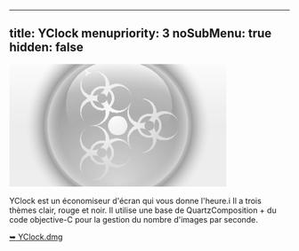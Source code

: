 ----- 
title: YClock
menupriority: 3
noSubMenu: true
hidden: false
-----


[ ![Screenshot](/n3blog/img/softwares/yclock/screenshot1.png 'screenshot') ][yclock]

YClock est un économiseur d'écran qui vous donne l'heure.i
Il a trois thèmes clair, rouge et noir.
Il utilise une base de QuartzComposition + du code objective-C pour la gestion du nombre d'images par seconde.

[<span class="nicer">&#x27A5;</span> YClock.dmg][yclock]

[yclock]: /n3blog/files/YClock.dmg
